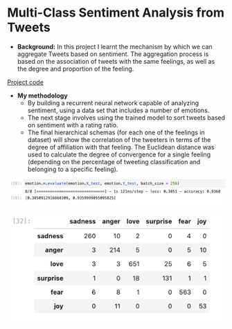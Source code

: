 # Multi-Class Sentiment Analysis from Tweets 

* **Background:** In this project I learnt the mechanism by which we can aggregate Tweets based on sentiment. The aggregation process is based on the association of tweets with the same feelings, as well as the degree and proportion of the feeling.

[Project code](https://github.com/Ashleshk/Mini-Projects/tree/main/Multi-Class%20Sentiment%20Analysis%20from%20Tweets)

* **My methodology**
    * By building a recurrent neural network capable of analyzing sentiment, using a data set that includes a number of emotions. 
    * The next stage involves using the trained model to sort tweets based on sentiment with a rating ratio. 
    * The final hierarchical schemas (for each one of the feelings in dataset) will show the correlation of the tweeters in terms of the degree of affiliation with that feeling. The Euclidean distance was used to calculate the degree of convergence for a single feeling (depending on the percentage of tweeting classification and belonging to a specific feeling).

![Accuracy](https://github.com/Ashleshk/Mini-Projects/blob/main/Multi-Class%20Sentiment%20Analysis%20from%20Tweets/Test%20Accuracy.png)

![confusion matrix](https://github.com/Ashleshk/Mini-Projects/blob/main/Multi-Class%20Sentiment%20Analysis%20from%20Tweets/Confusion%20matrix.png)

